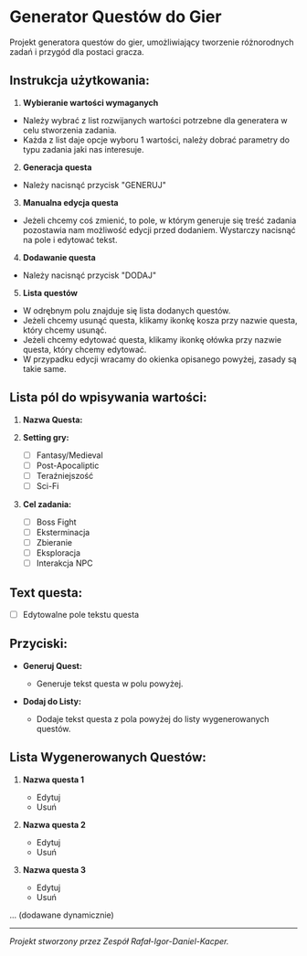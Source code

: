 # Generator Questów do Gier

Projekt generatora questów do gier, umożliwiający tworzenie różnorodnych zadań i przygód dla postaci gracza.

## Instrukcja użytkowania:

1. **Wybieranie wartości wymaganych**

- Należy wybrać z list rozwijanych wartości potrzebne dla generatera w celu stworzenia zadania.
- Każda z list daje opcje wyboru 1 wartości, należy dobrać parametry do typu zadania jaki nas interesuje.

2. **Generacja questa**

- Należy nacisnąć przycisk "GENERUJ"

3. **Manualna edycja questa**

- Jeżeli chcemy coś zmienić, to pole, w którym generuje się treść zadania pozostawia nam możliwość edycji przed dodaniem. Wystarczy nacisnąć na pole i edytować tekst.

4. **Dodawanie questa**

- Należy nacisnąć przycisk "DODAJ"

5. **Lista questów**

- W odrębnym polu znajduje się lista dodanych questów.
- Jeżeli chcemy usunąć questa, klikamy ikonkę kosza przy nazwie questa, który chcemy usunąć.
- Jeżeli chcemy edytować questa, klikamy ikonkę ołówka przy nazwie questa, który chcemy edytować.
- W przypadku edycji wracamy do okienka opisanego powyżej, zasady są takie same.

## Lista pól do wpisywania wartości:

1. **Nazwa Questa:**

2. **Setting gry:**
   - [ ] Fantasy/Medieval
   - [ ] Post-Apocaliptic
   - [ ] Teraźniejszość
   - [ ] Sci-Fi

3. **Cel zadania:**
   - [ ] Boss Fight
   - [ ] Eksterminacja
   - [ ] Zbieranie
   - [ ] Eksploracja
   - [ ] Interakcja NPC

## Text questa:

- [ ] Edytowalne pole tekstu questa

## Przyciski:

- **Generuj Quest:**
  - Generuje tekst questa w polu powyżej.

- **Dodaj do Listy:**
  - Dodaje tekst questa z pola powyżej do listy wygenerowanych questów.

## Lista Wygenerowanych Questów:

1. **Nazwa questa 1**
   - Edytuj
   - Usuń

2. **Nazwa questa 2**
   - Edytuj
   - Usuń

3. **Nazwa questa 3**
   - Edytuj
   - Usuń

... (dodawane dynamicznie)

---

*Projekt stworzony przez Zespół Rafał-Igor-Daniel-Kacper.*
